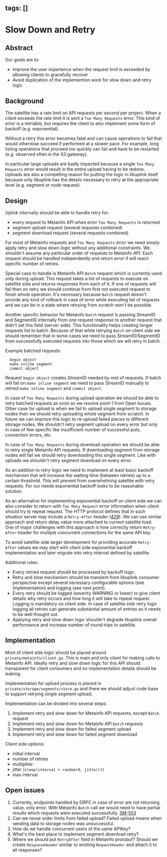 tags: []
---

# Slow Down and Retry

## Abstract

Our goals are to:

* Improve the user experience when the request limit is exceeded by allowing
  clients to gracefully recover
* Avoid duplication of the implemention work for slow down and retry logic

## Background

The satellite has a rate limit on API requests per second per project. When a
client exceeds the rate limit it is sent a `Too Many Requests` error. This kind
of error is a retriable, but requires the client to also implement some form of
backoff (e.g. exponential).

Without a retry this error becomes fatal and can cause operations to fail that
would otherwise succeed if performed at a slower pace. For example, long
listing operations that proceed too quickly can fail and have to be restarted
(e.g. observed often in the S3 gateway).

In particular large uploads are badly impacted because a single `Too Many
Requests` error would result in the entire upload having to be redone. Uploads
are also a compelling reason for putting the logic in libuplink itself because
only libuplink has the details necessary to retry at the appropriate level
(e.g. segment or node request).

## Design

Uplink internally should be able to handle retry for:
* every request to Metainfo API when error `Too Many Requests` is returned
* segment upload request (several requests combined)
* segment download request (several requests combined)

For most of Metainfo requests and `Too Many Requests` error we need simply apply retry and slow down logic without any additional constraints. We shouldn't assume any particular order of requests to Metainfo API. Each request should be handled independently and return error if will reach specific number of retries.

Special case to handle is Metainfo API `Batch` request which is currently used only during upload. This request takes a list of requests to execute on satellite side and returns responses from each of it. If one of requests will fail then on retry we should continue from first not executed request to finish whole operation. It's necessary because `Batch` request doesn't provide any kind of rollback in case of error while executing list of requests and we can be in a state where retrying from scratch won't be possible.

Another specific behavior for Metainfo `Batch` request is passing StreamID and SegmentID internally from one request response to another request that didn't set this field (server side). This functionality helps creating longer requests list to batch. Because of that while retrying `Batch` on client side we should remember that in some cases we need to pass StreamID/SegmentID from successfully executed requests into those which we will retry in batch.

Example batched requests:
```
  begin object
  make inline segment
  commit object
```
Request `begin object` creates StreamID needed by rest of requests. If batch will fail on `make inline segment` we need to pass StreamID manually to retried `make inline segment` and `commit object`.

In case of `Too Many Requests` during upload operation we should be able to retry batched requests as soon as we resolve point 1 from Open Issues. Other case for upload is when we fail to upload single segment to storage nodes then we should retry uploading whole segment from scratch. In future we can improve this logic to re-upload failed pieces to different storage nodes. We shouldn't retry segment upload on every error but only in case of few specific like insufficient number of successful puts, connection errors, etc.

In case of `Too Many Requests` during download operation we should be able to retry single Metainfo API requests. If downloading segment from storage nodes will fail we should retry downloading this single segment. Like with uploads we shouldn't retry segment download on every error.

As an addition to retry logic we need to implement at least basic backoff mechanism that will increase the waiting time (between retries) up to a certain threshold. This will prevent from overwhelming satellite with retry requests. For our needs exponential backoff looks to be reasonable solution. 

As an alternative for implementing exponential backoff on client side we can also consider to return with `Too Many Request` error information when client should try to repeat request. The HTTP protocol defines that in such situation server may include a `Retry-After` header ([429](https://httpstatuses.com/429)). We can use similar approach and return delay value more attached to current satellite load. One of major challenges with this approach is how correctly return `Retry-After` header for multiple concurrent connections for the same API key.

To avoid satellite side larger development for providing accurate `Retry-After` values we may start with client side exponential backoff implementation and later migrate into retry interval defined by satellite.

Additional rules:
* Every retried request should be processed by backoff logic.
* Retry and slow mechanism should be transient from libuplink consumer perspective except several necessary configurable options (see Implementation) and logging (see next point).
* Every retry should be logged (severity WARNING or lower) to give client details why retry occurs and how long it will take to repeat request. Logging is mandatory on client side. In case of satellite side retry logic logging all retries can generate substantial amount of entries so it needs to be well thought out.
* Applying retry and slow down logic shouldn't degrade libuplink overall performance and increase number of round trips to satellite.

## Implementation

Most of client side logic should be placed around `private/metainfo/client.go`. This is main and only client for making calls to Metainfo API. Ideally retry and slow down logic for this API should transparent for client consumers and no implementation details should be leaking.

Implementation for upload process is placed in `private/storage/segments/store.go` and there we should adjust code base to support retrying single segment upload.

Implementation can be divided into several steps:
1. Implement retry and slow down for Metainfo API requests, except `Batch` request
2. Implement retry and slow down for Metainfo API `Batch` requests
3. Implement retry and slow down for failed segment upload
4. Implement retry and slow down for failed segment download

Client side options:
* initial interval
* number of retries
* multipliter
* jitter (`sleep(interval + random(0, jitter))`)
* max interval

## Open issues

1. Currently, endpoints handled by DRPC in case of error are not returning value, only error. With Metainfo `Batch` call we would need to have partial results which requests were executed successfully. [SM-553](https://storjlabs.atlassian.net/browse/SM-553)
2. Can we reuse order limits from failed upload? Failed upload means when sending data to storage nodes was unsuccessful.
3. How do we handle concurrent users of the same APIKey?
4. What's the best place to implement segment download retry?
5. Where we should put `RetryAfter` field in Metainfo protobuf? Should we create `ResponseHeader` similar to existing `RequestHeader` and attach it to all responses?